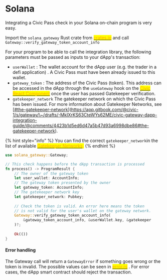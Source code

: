# Solana

Integrating a Civic Pass check in your Solana on-chain program is very easy.

Import the `solana_gateway` Rust crate from [<mark style="color:orange;">crates.io</mark>](https://crates.io/crates/solana-gateway) and call     `Gateway::verify_gateway_token_account_info`

For your program to be able to call the integration library, the following parameters must be passed as inputs to your dApp's transaction:

* `userWallet` : The wallet account for the dApp user (e.g. the trader in a defi application) . A Civic Pass must have been already issued to this wallet.
* `gateway_token` : The address of the Civic Pass (token). This address can be accessed in the dApp through the `useGateway` hook on the [<mark style="color:orange;">Civic React Component</mark>](../ui-integration/gateway-provider/) <mark style="color:orange;"></mark> once the user has passed Gatekeeper verification.
* `gatekeeper_network` The gatekeeper network on which the Civic Pass has been issued. For more information about Gatekeeper Networks, see [[#the-gatekeeper-network](../../../overview/how-it-works.md#the-gatekeeper-network "mention")](https://app.gitbook.com/@civic-1/s/gateway/\~/drafts/-MkIXrKS63CteWYs62ME/civic-gateway-dapp-integration-guide/@comments/4423b1d5ed6d47a5b47d93a6998dbe86#the-gatekeeper-network).

{% hint style="info" %}
You can find the correct `gatekeeper_network`in the list of available [<mark style="color:orange;">Gatekeeper Networks</mark>](../selecting-a-pass.md)<mark style="color:orange;">.</mark>
{% endhint %}

```rust
use solana_gateway::Gateway;

// This check happens before the dApp transaction is processed
fn process() -> ProgramResult {
    // The owner of the gateway token
    let user_wallet: AccountInfo;
    // The gateway token presented by the owner
    let gateway_token: AccountInfo;
    // The gatekeeper network key
    let gatekeeper_network: Pubkey;
    
    // Check the token is valid. An error here means the token 
    // is not valid for the user's wallet on the gateway network.
    Gateway::verify_gateway_token_account_info(
        &gateway_token_account_info, &userWallet.key, &gatekeeper
    )?;
    
    Ok(())
}
```

#### Error handling

The Gateway call will return a `GatewayError` if something goes wrong or the token is invalid. The possible values can be seen in [<mark style="color:orange;">error.rs</mark>](https://github.com/identity-com/on-chain-identity-gateway/blob/develop/solana/integration-lib/src/error.rs) <mark style="color:orange;"></mark> . For error cases, the dApp smart contract should reject the transaction.
